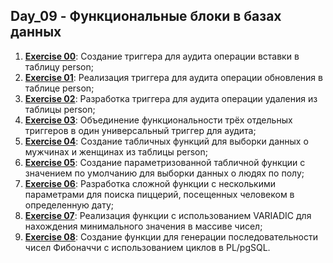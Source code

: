 ## Day_09 - Функциональные блоки в базах данных

1. [**Exercise 00**](src/ex00/day09_ex00.sql): Создание триггера для аудита операции вставки в таблицу person;
2. [**Exercise 01**](src/ex01/day09_ex01.sql): Реализация триггера для аудита операции обновления в таблице person;
3. [**Exercise 02**](src/ex02/day09_ex02.sql): Разработка триггера для аудита операции удаления из таблицы person;
4. [**Exercise 03**](src/ex03/day09_ex03.sql): Объединение функциональности трёх отдельных триггеров в один универсальный триггер для аудита;
5. [**Exercise 04**](src/ex04/day09_ex04.sql): Создание табличных функций для выборки данных о мужчинах и женщинах из таблицы person;
6. [**Exercise 05**](src/ex05/day09_ex05.sql): Создание параметризованной табличной функции с значением по умолчанию для выборки данных о людях по полу;
7. [**Exercise 06**](src/ex06/day09_ex06.sql): Разработка сложной функции с несколькими параметрами для поиска пиццерий, посещенных человеком в определенную дату;
8. [**Exercise 07**](src/ex07/day09_ex07.sql): Реализация функции с использованием VARIADIC для нахождения минимального значения в массиве чисел;
9. [**Exercise 08**](src/ex08/day09_ex08.sql): Создание функции для генерации последовательности чисел Фибоначчи с использованием циклов в PL/pgSQL.